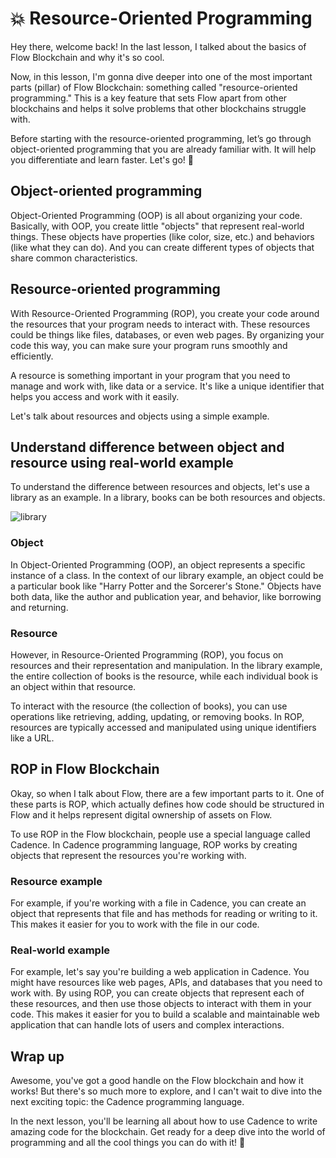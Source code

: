 # 💥 Resource-Oriented Programming

Hey there, welcome back! In the last lesson, I talked about the basics of Flow Blockchain and why it's so cool.

Now, in this lesson, I'm gonna dive deeper into one of the most important parts (pillar) of Flow Blockchain: something called "resource-oriented programming." This is a key feature that sets Flow apart from other blockchains and helps it solve problems that other blockchains struggle with.

Before starting with the resource-oriented programming, let’s go through object-oriented programming that you are already familiar with. It will help you differentiate and learn faster. Let's go! 💪

## Object-oriented programming

Object-Oriented Programming (OOP) is all about organizing your code. Basically, with OOP, you create little "objects" that represent real-world things. These objects have properties (like color, size, etc.) and behaviors (like what they can do). And you can create different types of objects that share common characteristics.

## Resource-oriented programming

With Resource-Oriented Programming (ROP), you create your code around the resources that your program needs to interact with. These resources could be things like files, databases, or even web pages. By organizing your code this way, you can make sure your program runs smoothly and efficiently.

A resource is something important in your program that you need to manage and work with, like data or a service. It's like a unique identifier that helps you access and work with it easily.

Let's talk about resources and objects using a simple example.

## Understand difference between object and resource using real-world example

To understand the difference between resources and objects, let's use a library as an example. In a library, books can be both resources and objects.

![library](https://github.com/0xmetaschool/Learning-Projects/raw/main/Write%20Your%20First%20Smart%20Contract%20on%20Flow%20Blockchain/1.%20%F0%9F%8C%9FLet%E2%80%99s%20Get%20Started/%F0%9F%92%A5%20Resource-Oriented%20Programming%20f179007d03944b64a3d8afa214168c72/books-g06a8f45d0_1280.png)


### Object

In Object-Oriented Programming (OOP), an object represents a specific instance of a class. In the context of our library example, an object could be a particular book like "Harry Potter and the Sorcerer's Stone." Objects have both data, like the author and publication year, and behavior, like borrowing and returning.

### Resource

However, in Resource-Oriented Programming (ROP), you focus on resources and their representation and manipulation. In the library example, the entire collection of books is the resource, while each individual book is an object within that resource.

To interact with the resource (the collection of books), you can use operations like retrieving, adding, updating, or removing books. In ROP, resources are typically accessed and manipulated using unique identifiers like a URL.

## ROP in Flow Blockchain

Okay, so when I talk about Flow, there are a few important parts to it. One of these parts is ROP, which actually defines how code should be structured in Flow and it helps represent digital ownership of assets on Flow.

To use ROP in the Flow blockchain, people use a special language called Cadence. In Cadence programming language, ROP works by creating objects that represent the resources you're working with.

### Resource example

For example, if you're working with a file in Cadence, you can create an object that represents that file and has methods for reading or writing to it. This makes it easier for you to work with the file in our code.

### Real-world example

For example, let's say you're building a web application in Cadence. You might have resources like web pages, APIs, and databases that you need to work with. By using ROP, you can create objects that represent each of these resources, and then use those objects to interact with them in your code. This makes it easier for you to build a scalable and maintainable web application that can handle lots of users and complex interactions.

## Wrap up

Awesome, you've got a good handle on the Flow blockchain and how it works! But there's so much more to explore, and I can't wait to dive into the next exciting topic: the Cadence programming language. 

In the next lesson, you'll be learning all about how to use Cadence to write amazing code for the blockchain. Get ready for a deep dive into the world of programming and all the cool things you can do with it! 🙌
